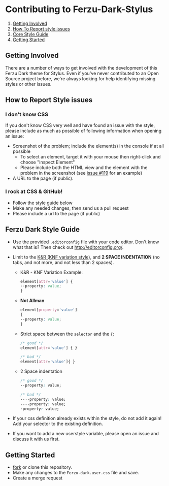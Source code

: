 # Contributing to Ferzu-Dark-Stylus

1. [Getting Involved](#getting-involved)
2. [How To Report style issues](#how-to-report-style-issues)
3. [Core Style Guide](#ferzu-dark-style-guide)
4. [Getting Started](#getting-started)

## Getting Involved

There are a number of ways to get involved with the development of this Ferzu Dark theme for Stylus. Even if you've never contributed to an Open Source project before, we're always looking for help identifying missing styles or other issues.

## How to Report Style issues

### I don't know CSS
If you don't know CSS very well and have found an issue with the style, please include as much as possible of following information when opening an issue:

* Screenshot of the problem; include the element(s) in the console if at all possible
  * To select an element, target it with your mouse then right-click and choose "Inspect Element"
  * Please include both the HTML view and the element with the problem in the screenshot (see [issue #119](https://github.com/StylishThemes/GitHub-Dark/issues/119) for an example)
* A URL to the page (if public).

### I rock at CSS & GitHub!
* Follow the style guide below
* Make any needed changes, then send us a pull request
* Please include a url to the page (if public)

## Ferzu Dark Style Guide

* Use the provided `.editorconfig` file with your code editor. Don't know what that is? Then check out http://editorconfig.org/.
* Limit to the [K&R (KNF variation style)](https://en.wikipedia.org/wiki/Indentation_style#Variant:_BSD_KNF), and **2 SPACE INDENTATION** (no tabs, and not more, and not less than 2 spaces).

  * K&R - KNF Variation Example:
    ```css
    element[attr='value'] {
    ··property: value;
    }
    ```

  * **Not Allman**
    ```css
    element[property='value']
    {
    ··property: value;
    }
    ```

  * Strict space between the `selector` and the `{`:
    ```css
    /* good */
    element[attr='value'] { }

    /* bad */
    element[attr='value']{ }
    ```

  * 2 Space indentation
    ```css
    /* good */
    ··property: value;

    /* bad */
    ····property: value;
    ----property: value;
    ·property: value;
    ```

* If your css definition already exists within the style, do not add it again! Add your selector to the existing definition.
* If you want to add a new userstyle variable, please open an issue and discuss it with us first.

## Getting Started

* [fork](https://github.com/Foxtrek64/Ferzu-Dark-Stylus/fork) or clone this repository.
* Make any changes to the `Ferzu-dark.user.css` file and save.
* Create a merge request
